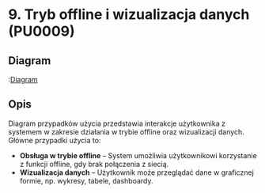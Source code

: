 # 9. Tryb offline i wizualizacja danych (PU0009)

## Diagram
:[Diagram](PU0009.puml)

## Opis
Diagram przypadków użycia przedstawia interakcje użytkownika z systemem w zakresie działania w trybie offline oraz wizualizacji danych. Główne przypadki użycia to:

- **Obsługa w trybie offline** – System umożliwia użytkownikowi korzystanie z funkcji offline, gdy brak połączenia z siecią.
- **Wizualizacja danych** – Użytkownik może przeglądać dane w graficznej formie, np. wykresy, tabele, dashboardy.